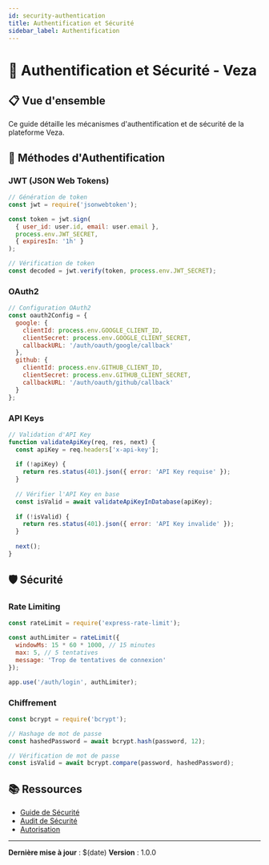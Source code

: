 ```yaml
---
id: security-authentication
title: Authentification et Sécurité
sidebar_label: Authentification
---
```


# 🔐 Authentification et Sécurité - Veza

## 📋 Vue d'ensemble

Ce guide détaille les mécanismes d'authentification et de sécurité de la plateforme Veza.

## 🔑 Méthodes d'Authentification

### JWT (JSON Web Tokens)
```javascript
// Génération de token
const jwt = require('jsonwebtoken');

const token = jwt.sign(
  { user_id: user.id, email: user.email },
  process.env.JWT_SECRET,
  { expiresIn: '1h' }
);

// Vérification de token
const decoded = jwt.verify(token, process.env.JWT_SECRET);
```

### OAuth2
```javascript
// Configuration OAuth2
const oauth2Config = {
  google: {
    clientId: process.env.GOOGLE_CLIENT_ID,
    clientSecret: process.env.GOOGLE_CLIENT_SECRET,
    callbackURL: '/auth/oauth/google/callback'
  },
  github: {
    clientId: process.env.GITHUB_CLIENT_ID,
    clientSecret: process.env.GITHUB_CLIENT_SECRET,
    callbackURL: '/auth/oauth/github/callback'
  }
};
```

### API Keys
```javascript
// Validation d'API Key
function validateApiKey(req, res, next) {
  const apiKey = req.headers['x-api-key'];
  
  if (!apiKey) {
    return res.status(401).json({ error: 'API Key requise' });
  }
  
  // Vérifier l'API Key en base
  const isValid = await validateApiKeyInDatabase(apiKey);
  
  if (!isValid) {
    return res.status(401).json({ error: 'API Key invalide' });
  }
  
  next();
}
```

## 🛡️ Sécurité

### Rate Limiting
```javascript
const rateLimit = require('express-rate-limit');

const authLimiter = rateLimit({
  windowMs: 15 * 60 * 1000, // 15 minutes
  max: 5, // 5 tentatives
  message: 'Trop de tentatives de connexion'
});

app.use('/auth/login', authLimiter);
```

### Chiffrement
```javascript
const bcrypt = require('bcrypt');

// Hashage de mot de passe
const hashedPassword = await bcrypt.hash(password, 12);

// Vérification de mot de passe
const isValid = await bcrypt.compare(password, hashedPassword);
```

## 📚 Ressources

- [Guide de Sécurité](../README.md)
- [Audit de Sécurité](../audit/README.md)
- [Autorisation](../authorization/README.md)

---

**Dernière mise à jour** : $(date)
**Version** : 1.0.0 